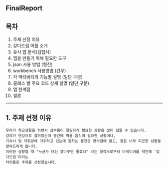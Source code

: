 ## FinalReport

## 목차

 1. 주제 선정 이유
 2. 갖다드림 어플 소개
 3. 유사 앱 분석(김집사)
 4. 앱을 만들기 위해 필요한 도구
 5. json 사용 방법 (형진)
 6. workbench 사용방법 (건우)
 7. 각 액티비티의 기능별 설명 (일단 구분)
 8. 클래스 별 주요 코드 상세 설명 (일단 구분)
 9. 앱 한계점
 10. 결론

___

## 1. 주제 선정 이유

    우리가 학교생활을 하면서 심부름이 절실하게 필요한 상황을 많이 접할 수 있습니다.
    강의가 연강으로 잡혀있는데 중간에 먹을 음식이 필요한 상황이나,
    기숙사 및 자취방에 거주하고 있는데 원하는 물건은 편의점에 없고, 몸은 너무 피곤한 상황을 맞닥드리게 됩니다.
    이러한 상황일 때 "누군가 대신 갖다주면 좋겠다" 라는 생각으로부터 아이디어를 착안해 '갖다드림'이라는
    타이틀로 주제를 선정했습니다.
